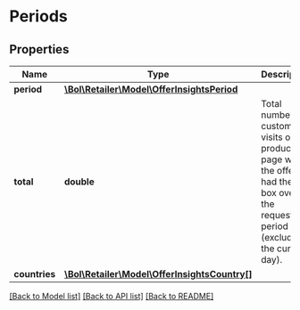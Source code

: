 # Periods

## Properties
Name | Type | Description | Notes
------------ | ------------- | ------------- | -------------
**period** | [**\Bol\Retailer\Model\OfferInsightsPeriod**](OfferInsightsPeriod.md) |  | 
**total** | **double** | Total number of customer visits on the product page when the offer had the buy box over the requested period (excluding the current day). | [optional] 
**countries** | [**\Bol\Retailer\Model\OfferInsightsCountry[]**](OfferInsightsCountry.md) |  | [optional] 

[[Back to Model list]](../../README.md#documentation-for-models) [[Back to API list]](../../README.md#documentation-for-api-endpoints) [[Back to README]](../../README.md)

